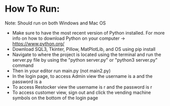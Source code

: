 # How To Run:
Note: Should run on both Windows and Mac OS
- Make sure to have the most recent version of Python installed. For more info on how to download Python on your computer -> https://www.python.org/ 
- Download SQL3, Tkinter, Pillow, MatPlotLib, and OS using pip install
- Navigate to where the project is located using the terminal and run the server.py file by using the "python server.py" or "python3 server.py" command
- Then in your editor run main.py (not main2.py)
- In the login page, to access Admin view the username is a and the password is a
- To access Restocker view the username is r and the password is r
- To access customer view, sign out and click the vending machine symbols on the bottom of the login page
